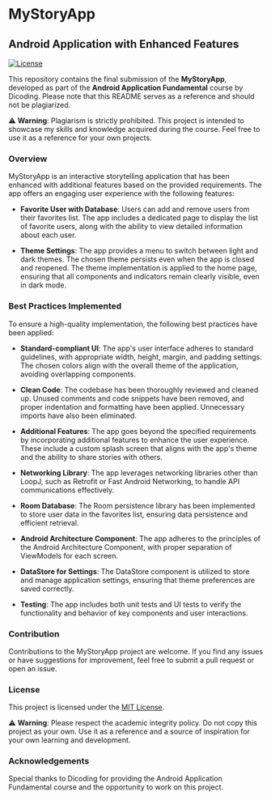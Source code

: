 # MyStoryApp
## Android Application with Enhanced Features

[![License](https://img.shields.io/badge/License-MIT-blue.svg)](/LICENSE)

This repository contains the final submission of the **MyStoryApp**, developed as part of the **Android Application Fundamental** course by Dicoding. Please note that this README serves as a reference and should not be plagiarized. 

⚠️ **Warning**: Plagiarism is strictly prohibited. This project is intended to showcase my skills and knowledge acquired during the course. Feel free to use it as a reference for your own projects.

### Overview
MyStoryApp is an interactive storytelling application that has been enhanced with additional features based on the provided requirements. The app offers an engaging user experience with the following features:

- **Favorite User with Database**: Users can add and remove users from their favorites list. The app includes a dedicated page to display the list of favorite users, along with the ability to view detailed information about each user.

- **Theme Settings**: The app provides a menu to switch between light and dark themes. The chosen theme persists even when the app is closed and reopened. The theme implementation is applied to the home page, ensuring that all components and indicators remain clearly visible, even in dark mode.

### Best Practices Implemented
To ensure a high-quality implementation, the following best practices have been applied:

- **Standard-compliant UI**: The app's user interface adheres to standard guidelines, with appropriate width, height, margin, and padding settings. The chosen colors align with the overall theme of the application, avoiding overlapping components.

- **Clean Code**: The codebase has been thoroughly reviewed and cleaned up. Unused comments and code snippets have been removed, and proper indentation and formatting have been applied. Unnecessary imports have also been eliminated.

- **Additional Features**: The app goes beyond the specified requirements by incorporating additional features to enhance the user experience. These include a custom splash screen that aligns with the app's theme and the ability to share stories with others.

- **Networking Library**: The app leverages networking libraries other than LoopJ, such as Retrofit or Fast Android Networking, to handle API communications effectively.

- **Room Database**: The Room persistence library has been implemented to store user data in the favorites list, ensuring data persistence and efficient retrieval.

- **Android Architecture Component**: The app adheres to the principles of the Android Architecture Component, with proper separation of ViewModels for each screen.

- **DataStore for Settings**: The DataStore component is utilized to store and manage application settings, ensuring that theme preferences are saved correctly.

- **Testing**: The app includes both unit tests and UI tests to verify the functionality and behavior of key components and user interactions.

### Contribution
Contributions to the MyStoryApp project are welcome. If you find any issues or have suggestions for improvement, feel free to submit a pull request or open an issue.

### License
This project is licensed under the [MIT License](/LICENSE).

⚠️ **Warning**: Please respect the academic integrity policy. Do not copy this project as your own. Use it as a reference and a source of inspiration for your own learning and development.

### Acknowledgements
Special thanks to Dicoding for providing the Android Application Fundamental course and the opportunity to work on this project.
